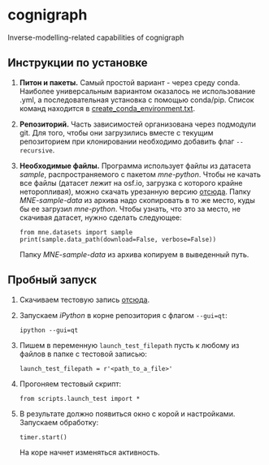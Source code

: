 # cognigraph
Inverse-modelling-related capabilities of cognigraph

## Инструкции по установке
1. **Питон и пакеты.** 
Самый простой вариант - через среду conda. 
Наиболее универсальным вариантом оказалось не использование .yml, 
а последовательная установка с помощью conda/pip. Список команд находится в
[create_conda_environment.txt](scripts/create_conda_environment.txt).

2. **Репозиторий.** Часть зависимостей организована через подмодули git. Для
того, чтобы они загрузились вместе с текущим репозиторием при клонировании 
необходимо добавить флаг `--recursive`. 

3. **Необходимые файлы.** Программа использует файлы из датасета _sample_, 
распространяемого с пакетом _mne-python_. Чтобы не качать все файлы (датасет
лежит на osf.io, загрузка с которого крайне неторопливая), можно скачать
урезанную версию 
[отсюда](https://drive.google.com/open?id=1D0jI_Z5EycI8JwJbYOAYdSycNGoarmP-). 
Папку _MNE-sample-data_ из архива надо скопировать в то же место, куды бы ее 
загрузил _mne-python_. Чтобы узнать, что это за место, не скачивая датасет, 
нужно сделать следующее: 

    ```
    from mne.datasets import sample
    print(sample.data_path(download=False, verbose=False))
    ```
    Папку _MNE-sample-data_ из архива копируем в выведенный путь.

## Пробный запуск

1. Скачиваем тестовую запись 
[отсюда](https://drive.google.com/drive/folders/1y0oLYXyzqAZJLCAokmAt4OjBDxVtIN93?usp=sharing).

2. Запускаем _iPython_ в корне репозитория c флагом `--gui=qt`:
    ```
    ipython --gui=qt
    ```
    
3. Пишем в переменную `launch_test_filepath` пусть к любому из файлов в папке
с тестовой записью:
    ```
    launch_test_filepath = r'<path_to_a_file>'
    ```
    
4. Прогоняем тестовый скрипт:
    ```
    from scripts.launch_test import *
    ```
    
5. В результате должно появиться окно с корой и настройками. Запускаем обработку:
    ```
    timer.start()
    ```
    На коре начнет изменяться активность.




